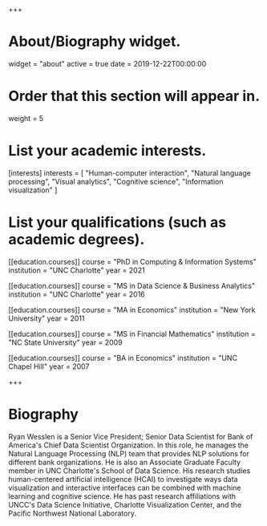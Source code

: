 +++
# About/Biography widget.
widget = "about"
active = true
date = 2019-12-22T00:00:00

# Order that this section will appear in.
weight = 5

# List your academic interests.
[interests]
  interests = [
    "Human-computer interaction",
    "Natural language processing",
    "Visual analytics",
    "Cognitive science",
    "Information visualization"
  ]

# List your qualifications (such as academic degrees).
[[education.courses]]
  course = "PhD in Computing & Information Systems"
  institution = "UNC Charlotte"
  year = 2021

[[education.courses]]
  course = "MS in Data Science & Business Analytics"
  institution = "UNC Charlotte"
  year = 2016
  
[[education.courses]]
  course = "MA in Economics"
  institution = "New York University"
  year = 2011
  
[[education.courses]]
  course = "MS in Financial Mathematics"
  institution = "NC State University"
  year = 2009

[[education.courses]]
  course = "BA in Economics"
  institution = "UNC Chapel Hill"
  year = 2007
 
+++

# Biography

Ryan Wesslen is a Senior Vice President; Senior Data Scientist for Bank of America's Chief Data Scientist Organization. In this role, he manages the Natural Language Processing (NLP) team that provides NLP solutions for different bank organizations. He is also an Associate Graduate Faculty member in UNC Charlotte's School of Data Science. His research studies human-centered artificial intelligence (HCAI) to investigate ways data visualization and interactive interfaces can be combined with machine learning and cognitive science. He has past research affiliations with UNCC's Data Science Initiative, Charlotte Visualization Center, and the Pacific Northwest National Laboratory. 

